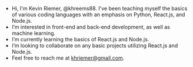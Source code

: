 - Hi, I'm Kevin Riemer, @khreems88. I've been teaching myself the basics of various coding languages with an emphasis on Python, React.js, and Node.js.
- I’m interested in front-end and back-end development, as well as machine learning.
- I’m currently learning the basics of React.js and Node.js.
- I’m looking to collaborate on any basic projects utilizing React.js and Node.js.
- Feel free to reach me at khriemer@gmail.com.

<!---
khreems88/khreems88 is a ✨ special ✨ repository because its `README.md` (this file) appears on your GitHub profile.
You can click the Preview link to take a look at your changes.
--->
